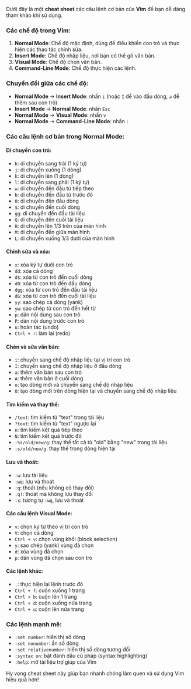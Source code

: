 Dưới đây là một **cheat sheet** các câu lệnh cơ bản của **Vim** để bạn dễ dàng tham khảo khi sử dụng.

### Các chế độ trong Vim:

1. **Normal Mode**: Chế độ mặc định, dùng để điều khiển con trỏ và thực hiện các thao tác chỉnh sửa.
2. **Insert Mode**: Chế độ nhập liệu, nơi bạn có thể gõ văn bản.
3. **Visual Mode**: Chế độ chọn văn bản.
4. **Command-Line Mode**: Chế độ thực hiện các lệnh.

### Chuyển đổi giữa các chế độ:

- **Normal Mode** → **Insert Mode**: nhấn `i` (hoặc `I` để vào đầu dòng, `a` để thêm sau con trỏ)
- **Insert Mode** → **Normal Mode**: nhấn `Esc`
- **Normal Mode** → **Visual Mode**: nhấn `v`
- **Normal Mode** → **Command-Line Mode**: nhấn `:`

### Các câu lệnh cơ bản trong **Normal Mode**:

#### Di chuyển con trỏ:

- `h`: di chuyển sang trái (1 ký tự)
- `j`: di chuyển xuống (1 dòng)
- `k`: di chuyển lên (1 dòng)
- `l`: di chuyển sang phải (1 ký tự)
- `w`: di chuyển đến đầu từ tiếp theo
- `b`: di chuyển đến đầu từ trước đó
- `0`: di chuyển đến đầu dòng
- `$`: di chuyển đến cuối dòng
- `gg`: di chuyển đến đầu tài liệu
- `G`: di chuyển đến cuối tài liệu
- `H`: di chuyển lên 1/3 trên của màn hình
- `M`: di chuyển đến giữa màn hình
- `L`: di chuyển xuống 1/3 dưới của màn hình

#### Chỉnh sửa và xóa:

- `x`: xóa ký tự dưới con trỏ
- `dd`: xóa cả dòng
- `d$`: xóa từ con trỏ đến cuối dòng
- `d0`: xóa từ con trỏ đến đầu dòng
- `dgg`: xóa từ con trỏ đến đầu tài liệu
- `dG`: xóa từ con trỏ đến cuối tài liệu
- `yy`: sao chép cả dòng (yank)
- `yw`: sao chép từ con trỏ đến hết từ
- `p`: dán nội dung sau con trỏ
- `P`: dán nội dung trước con trỏ
- `u`: hoàn tác (undo)
- `Ctrl + r`: làm lại (redo)

#### Chèn và sửa văn bản:

- `i`: chuyển sang chế độ nhập liệu tại vị trí con trỏ
- `I`: chuyển sang chế độ nhập liệu ở đầu dòng
- `a`: thêm văn bản sau con trỏ
- `A`: thêm văn bản ở cuối dòng
- `o`: tạo dòng mới và chuyển sang chế độ nhập liệu
- `O`: tạo dòng mới trên dòng hiện tại và chuyển sang chế độ nhập liệu

#### Tìm kiếm và thay thế:

- `/text`: tìm kiếm từ "text" trong tài liệu
- `?text`: tìm kiếm từ "text" ngược lại
- `n`: tìm kiếm kết quả tiếp theo
- `N`: tìm kiếm kết quả trước đó
- `:%s/old/new/g`: thay thế tất cả từ "old" bằng "new" trong tài liệu
- `:s/old/new/g`: thay thế trong dòng hiện tại

#### Lưu và thoát:

- `:w`: lưu tài liệu
- `:wq`: lưu và thoát
- `:q`: thoát (nếu không có thay đổi)
- `:q!`: thoát mà không lưu thay đổi
- `:x`: tương tự `:wq`, lưu và thoát

#### Các câu lệnh Visual Mode:

- `v`: chọn ký tự theo vị trí con trỏ
- `V`: chọn cả dòng
- `Ctrl + v`: chọn vùng khối (block selection)
- `y`: sao chép (yank) vùng đã chọn
- `d`: xóa vùng đã chọn
- `p`: dán vùng đã chọn sau con trỏ

#### Các lệnh khác:

- `.`: thực hiện lại lệnh trước đó
- `Ctrl + f`: cuộn xuống 1 trang
- `Ctrl + b`: cuộn lên 1 trang
- `Ctrl + d`: cuộn xuống nửa trang
- `Ctrl + u`: cuộn lên nửa trang

### Các lệnh mạnh mẽ:

- `:set number`: hiển thị số dòng
- `:set nonumber`: ẩn số dòng
- `:set relativenumber`: hiển thị số dòng tương đối
- `:syntax on`: bật đánh dấu cú pháp (syntax highlighting)
- `:help`: mở tài liệu trợ giúp của Vim

Hy vọng cheat sheet này giúp bạn nhanh chóng làm quen và sử dụng Vim hiệu quả hơn!
